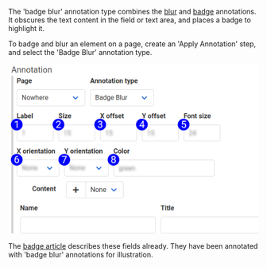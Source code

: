 The 'badge blur' annotation type combines the [blur](annotation_type_blur.md) and [badge](annotation_type_badge.md) annotations. It obscures the text content in the field or text area, and places a badge to highlight it.

To badge and blur an element on a page, create an 'Apply Annotation' step, and select the 'Badge Blur' annotation type.

![Badge Annotation Form Reference](images/annotation_subform_badge_blur.png)

The [badge article](annotation_type_badge.md) describes these fields already. They have been annotated with 'badge blur' annotations for illustration.
